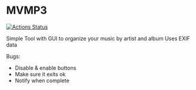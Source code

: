 # MVMP3

[![Actions Status](https://github.com/tetsuo13/MVMP3/workflows/Continuous%20integration/badge.svg)](https://github.com/kns98/MVMP3/actions)

Simple Tool with GUI to organize your music by artist and album
Uses EXIF data

Bugs:

- Disable & enable buttons
- Make sure it exits ok
- Notify when complete


